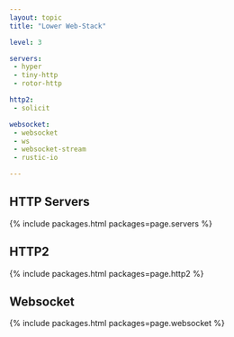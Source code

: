 ```yaml
---
layout: topic
title: "Lower Web-Stack"

level: 3

servers:
 - hyper
 - tiny-http
 - rotor-http

http2:
 - solicit

websocket:
 - websocket
 - ws
 - websocket-stream
 - rustic-io

---
```


## HTTP Servers

{% include packages.html packages=page.servers %}

## HTTP2

{% include packages.html packages=page.http2 %}

## Websocket

{% include packages.html packages=page.websocket %}
